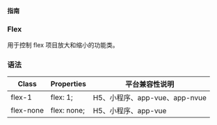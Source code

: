 #### <span class="text-lg text-gray-500 font-normal">指南</span>

<div class="w-screen"></div>

### Flex
<a-typography-text>
    用于控制 flex 项目放大和缩小的功能类。
</a-typography-text>

<CssPrefix />

### 语法
| Class | Properties | 平台兼容性说明
| --- | --- | ---
| <a-link status="success">flex-1</a-link> | <a-link>flex: 1;</a-link> | H5、小程序、app-vue、app-nvue
| <a-link status="success">flex-none</a-link> | <a-link>flex: none;</a-link> | H5、小程序、app-vue